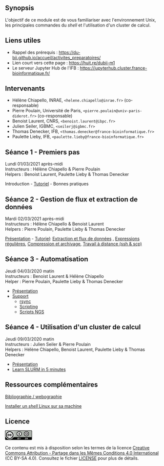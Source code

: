 ## Synopsis

L'objectif de ce module est de vous familiariser avec l'environnement Unix, les principales commandes du *shell* et l'utilisation d'un cluster de calcul.

## Liens utiles

- Rappel des prérequis : <https://du-bii.github.io/accueil/activites_preparatoires/>
- Lien court vers cette page : <https://huit.re/dubii-m1>
- Le serveur Jupyter Hub de l'IFB : <https://jupyterhub.cluster.france-bioinformatique.fr/>

## Intervenants

- Hélène Chiapello, INRAE, `<helene.chiapello@inrae.fr>` (co-responsable)
- Pierre Poulain, Université de Paris, `<pierre.poulain@univ-paris-diderot.fr>` (co-responsable)
- Benoist Laurent, CNRS, `<benoist.laurent@ibpc.fr>`
- Julien Seiler, IGBMC, `<seilerj@igbmc.fr>`
- Thomas Denecker, IFB, `<thomas.denecker@france-bioinformatique.fr>`
- Paulette Lieby, IFB, `<paulette.lieby@france-bioinformatique.fr>`


## Séance 1 - Premiers pas

Lundi 01/03/2021 après-midi   
Instructeurs : Hélène Chiapello & Pierre Poulain  
Helpers : Benoist Laurent, Paulette Lieby & Thomas Denecker  

Introduction - [Tutoriel](seance1/tutorial/README.md) - Bonnes pratiques


## Séance 2 - Gestion de flux et extraction de données

Mardi 02/03/2021 après-midi  
Instructeurs : Hélène Chiapello & Benoist Laurent  
Helpers : Pierre Poulain, Paulette Lieby & Thomas Denecker  

[Présentation](seance2/slides/index.html) - [Tutoriel](seance2/tutorial/index.md): [Extraction et flux de données](seance2/tutorial/01-flux.md) , [Expressions régulières](seance2/tutorial/02-regex.md), [Compression et archivage](seance2/tutorial/03-tar.md), [Travail à distance (ssh & scp)](seance2/tutorial/04-ssh_scp.md)


## Séance 3 - Automatisation

Jeudi 04/03/2020 matin  
Instructeurs : Benoist Laurent & Hélène Chiapello  
Helper : Pierre Poulain, Paulette Lieby & Thomas Denecker  

- [Présentation](seance3/slides/index.html) <br />
- [Support](seance3/tutorial/index.md)
    - [rsync](seance3/tutorial/rsync.md)
    - [Scripting](seance3/tutorial/scripting.md)
    - [Scripts NGS](seance3/tutorial/scripts_ngs.md)
  
## Séance 4 - Utilisation d'un cluster de calcul

Jeudi 09/03/2020 matin  
Instructeurs : Julien Seiler & Pierre Poulain  
Helpers : Hélène Chiapello, Benoist Laurent, Paulette Lieby & Thomas Denecker  

- [Présentation](seance4/slides/index.html)
- [Learn SLURM in 5 minutes](https://asciinema.org/a/275233)


## Ressources complémentaires

[Bibliographie / webographie](biblio_webographie.md)

[Installer un *shell* Linux sur sa machine](installation_shell.md)

## Licence

![](img/CC-BY-SA.png)

Ce contenu est mis à disposition selon les termes de la licence [Creative Commons Attribution - Partage dans les Mêmes Conditions 4.0 International](https://creativecommons.org/licenses/by-sa/4.0/deed.fr) (CC BY-SA 4.0). Consultez le fichier [LICENSE](LICENSE) pour plus de détails.

